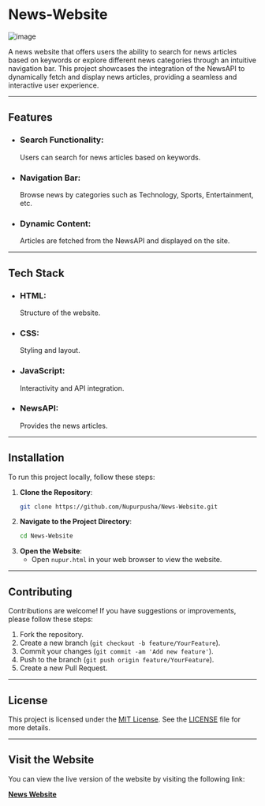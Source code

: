 # News-Website

![image](https://github.com/user-attachments/assets/c400a85f-83b6-4b1a-864e-d478cc897fb1)

A news website that offers users the ability to search for news articles based on keywords or explore different news categories through an intuitive navigation bar. This project showcases the integration of the NewsAPI to dynamically fetch and display news articles, providing a seamless and interactive user experience.

---

## Features
* ### Search Functionality:
  Users can search for news articles based on keywords.
* ### Navigation Bar:
  Browse news by categories such as Technology, Sports, Entertainment, etc.
* ### Dynamic Content:
  Articles are fetched from the NewsAPI and displayed on the site.

---

## Tech Stack
* ### HTML:
   Structure of the website.
* ### CSS:
   Styling and layout.
* ### JavaScript:
   Interactivity and API integration.
* ### NewsAPI:
   Provides the news articles.

---

## Installation

To run this project locally, follow these steps:

1. **Clone the Repository**:
    ```bash
    git clone https://github.com/Nupurpusha/News-Website.git
    ```
2. **Navigate to the Project Directory**:
    ```bash
    cd News-Website
    ```
3. **Open the Website**:
    - Open `nupur.html` in your web browser to view the website.

---

## Contributing

Contributions are welcome! If you have suggestions or improvements, please follow these steps:

1. Fork the repository.
2. Create a new branch (`git checkout -b feature/YourFeature`).
3. Commit your changes (`git commit -am 'Add new feature'`).
4. Push to the branch (`git push origin feature/YourFeature`).
5. Create a new Pull Request.

---

## License

This project is licensed under the [MIT License](https://opensource.org/licenses/MIT). See the [LICENSE](https://github.com/your-username/News-Website/blob/main/LICENSE.txt) file for more details.

---

## Visit the Website

You can view the live version of the website by visiting the following link:

[**News Website**](https://nupurpusha.github.io/My-Portfolio/nupur.html)

